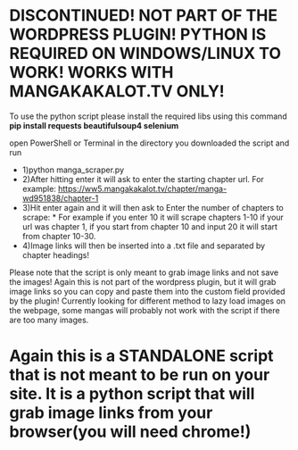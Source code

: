 # DISCONTINUED! NOT PART OF THE WORDPRESS PLUGIN! PYTHON IS REQUIRED ON WINDOWS/LINUX TO WORK! WORKS WITH MANGAKAKALOT.TV ONLY!


To use the python script please install the required libs using this command **pip install requests beautifulsoup4 selenium**

open PowerShell or Terminal in the directory you downloaded the script and run 

* 1)python manga_scraper.py
* 2)After hitting enter it will ask to enter the starting chapter url. For example: https://ww5.mangakakalot.tv/chapter/manga-wd951838/chapter-1
* 3)Hit enter again and it will then ask to Enter the number of chapters to scrape:
          * For example if you enter 10 it will scrape chapters 1-10 if your url was chapter 1, if you start from chapter 10 and input 20 it will start from chapter 10-30.
* 4)Image links will then be inserted into a .txt file and separated by chapter headings!

Please note that the script is only meant to grab image links and not save the images! Again this is not part of the wordpress plugin, but it will grab image links so you can copy and paste them into the custom field provided by the plugin!
Currently looking for different method to lazy load images on the webpage, some mangas will probably not work with the script if there are too many images.

# Again this is a STANDALONE script that is not meant to be run on your site. It is a python script that will grab image links from your browser(you will need chrome!)
